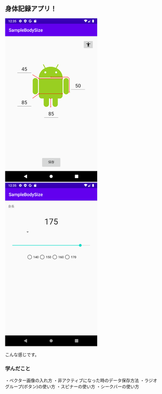 ## 身体記録アプリ！
<img src="src/色々記録画面.png" width="300px"> <img src="src/身長画面.png" width="300px">

こんな感じです。

### 学んだこと
・ベクター画像の入れ方
・非アクティブになった時のデータ保存方法
・ラジオグループ(ボタン)の使い方
・スピナーの使い方
・シークバーの使い方
